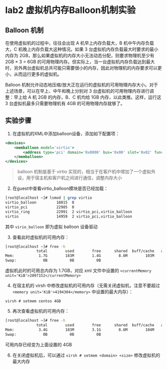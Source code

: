 # lab2 虚拟机内存Balloon机制实验

## Balloon 机制

在使用虚拟机的过程中，往往会出现 A 机早上内存负载大，B 机中午内存负载大，C 机晚上内存负载大这种情况。如果 3 台虚拟机内存负载最大时要求的最小内存为 2GB，那么如果虚拟机的内存大小无法动态分配，则要求物理机至少有 2GB $\times$ 3 = 6GB 的可用物理内存。但实际上，当一台虚拟机内存负载达到最大时，另外两台虚拟机总共可能只需要很小的内存，因此对物理机的内存要求可以更小，从而运行更多的虚拟机。

Balloon 机制允许动态地压缩/放大正在运行的虚拟机的可用物理内存大小。对于上述场景，可以在早上、中午和晚上分别对 3 台虚拟机的可用物理内存进行调整：早上给 A 机 2GB 的内存，B、C 机均给 1GB 内存，以此类推。这样，运行这 3 台虚拟机最多只需要物理机有 4GB 的可用物理内存就够了。

## 实验步骤

1. 在虚拟机的XML中添加balloon设备，添加如下配置项：

```xml
<devices>
    <memballoon model='virtio'>
        <address type='pci' domain='0x0000' bus='0x00' slot='0x02' function='0x0'/>
    </memballoon>
</devices>
```

> balloon 机制是基于 virtio 实现的，相当于在客户机中增加了一个虚拟外设，用于宿主机和客户机之间进行通信，调整内存大小

2. 在guest中查看virtio_balloon模块是否已经加载：

```sh
[root@localhost ~]# lsmod | grep virtio
virtio_balloon         18015  0 
virtio_pci             22985  0 
virtio_ring            22991  2 virtio_pci,virtio_balloon
virtio                 14959  2 virtio_pci,virtio_balloon
```

其中 `virio_balloon` 即为虚拟 balloon 设备驱动

3. 查看此时虚拟机的可用内存：

```sh
[root@localhost ~]# free -h
              total        used        free      shared  buff/cache   available
Mem:           1.7G        183M        1.4G        8.6M        103M        1.4G
Swap:            0B          0B          0B
```

虚拟机此时的可用总内存为 1.7GB，对应 xml 文件中设置的 `<currentMemory unit='KiB'>2097152</currentMemory>`

4. 在宿主机的 virsh 中修改虚拟机的可用内存（无需关闭虚拟机，注意不要超过 `<memory unit='KiB'>4194304</memory>` 中设置的最大内存）：

```virsh
virsh # setmem centos 4GB
```

5. 再次查看虚拟机的可用内存：

```sh
[root@localhost ~]# free -h
              total        used        free      shared  buff/cache   available
Mem:           3.4G        183M        3.1G        8.6M        104M        3.1G
Swap:            0B          0B          0B
```

可用内存已经变为上面设置的 4GB

6. 在关闭虚拟机后，可以通过 `virsh # setmem <domain> <size>` 修改虚拟机的最大内存
